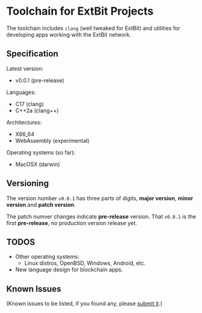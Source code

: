 # Toolchain for ExtBit Projects

The toolchain includes `clang` (well tweaked for ExtBit) and
utilities for developing apps working with the ExtBit network.

Specification
-------------

Latest version:

* v0.0.1 (pre-release)

Languages:

* C17 (clang)
* C++2a (clang++)

Architectures:

* X86_64
* WebAssembly (experimental)

Operating systems (so far):

* MacOSX (darwin)

Versioning
----------

The version number `v0.0.1` has three parts of digits, **major version**,
**minor version** and **patch version**.

The patch numver changes indicate **pre-release** version. That `v0.0.1` is
the first **pre-release**, no production version release yet.

TODOS
-----

* Other operating systems:
  * Linux distros, OpenBSD, Windows, Android, etc.
* New language design for blockchain apps.

Known Issues
------------

(Known issues to be listed, if you found any, please
[submit it](https://github.com/extbit/toolchain/issues/new).)

